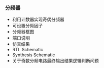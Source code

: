 ### 分频器
* 利用计数器实现奇偶分频器
* 可设置分频因子
* 分频器框图
![]()
* 端口说明
* 仿真结果
![]()
* RTL Schematic
![]()
* Synthesis Schematic
![]()
* 关于奇数分频电路最终输出结果逻辑判断问题
![]()
